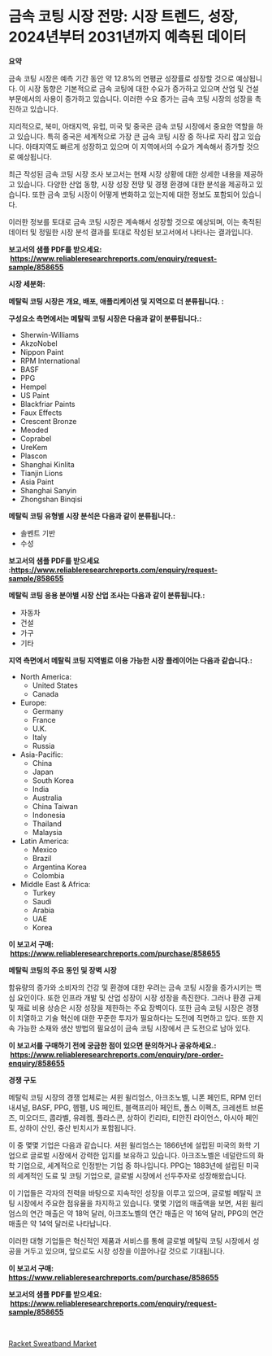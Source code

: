 <p><h1>금속 코팅 시장 전망: 시장 트렌드, 성장, 2024년부터 2031년까지 예측된 데이터</h1></p><p><strong>요약</strong></p>
<p><p>금속 코팅 시장은 예측 기간 동안 약 12.8%의 연평균 성장률로 성장할 것으로 예상됩니다. 이 시장 동향은 기본적으로 금속 코팅에 대한 수요가 증가하고 있으며 산업 및 건설 부문에서의 사용이 증가하고 있습니다. 이러한 수요 증가는 금속 코팅 시장의 성장을 촉진하고 있습니다.</p><p>지리적으로, 북미, 아태지역, 유럽, 미국 및 중국은 금속 코팅 시장에서 중요한 역할을 하고 있습니다. 특히 중국은 세계적으로 가장 큰 금속 코팅 시장 중 하나로 자리 잡고 있습니다. 아태지역도 빠르게 성장하고 있으며 이 지역에서의 수요가 계속해서 증가할 것으로 예상됩니다.</p><p>최근 작성된 금속 코팅 시장 조사 보고서는 현재 시장 상황에 대한 상세한 내용을 제공하고 있습니다. 다양한 산업 동향, 시장 성장 전망 및 경쟁 환경에 대한 분석을 제공하고 있습니다. 또한 금속 코팅 시장이 어떻게 변화하고 있는지에 대한 정보도 포함되어 있습니다.</p><p>이러한 정보를 토대로 금속 코팅 시장은 계속해서 성장할 것으로 예상되며, 이는 축적된 데이터 및 정밀한 시장 분석 결과를 토대로 작성된 보고서에서 나타나는 결과입니다.</p></p>
<p><strong>보고서의 샘플 PDF를 받으세요: &nbsp;<a href="https://www.reliableresearchreports.com/enquiry/request-sample/858655">https://www.reliableresearchreports.com/enquiry/request-sample/858655</a></strong></p>
<p><strong>시장 세분화:</strong></p>
<p><strong> 메탈릭 코팅 시장은 개요, 배포, 애플리케이션 및 지역으로 더 분류됩니다. :</strong></p>
<p><strong>구성요소 측면에서는 메탈릭 코팅 시장은 다음과 같이 분류됩니다.:</strong></p>
<p><ul><li>Sherwin-Williams</li><li>AkzoNobel</li><li>Nippon Paint</li><li>RPM International</li><li>BASF</li><li>PPG</li><li>Hempel</li><li>US Paint</li><li>Blackfriar Paints</li><li>Faux Effects</li><li>Crescent Bronze</li><li>Meoded</li><li>Coprabel</li><li>UreKem</li><li>Plascon</li><li>Shanghai Kinlita</li><li>Tianjin Lions</li><li>Asia Paint</li><li>Shanghai Sanyin</li><li>Zhongshan Binqisi</li></ul></p>
<p><strong> 메탈릭 코팅 유형별 시장 분석은 다음과 같이 분류됩니다.:</strong></p>
<p><ul><li>솔벤트 기반</li><li>수성</li></ul></p>
<p><strong>보고서의 샘플 PDF를 받으세요 :<a href="https://www.reliableresearchreports.com/enquiry/request-sample/858655">https://www.reliableresearchreports.com/enquiry/request-sample/858655</a></strong></p>
<p><strong> 메탈릭 코팅 응용 분야별 시장 산업 조사는 다음과 같이 분류됩니다.:</strong></p>
<p><ul><li>자동차</li><li>건설</li><li>가구</li><li>기타</li></ul></p>
<p><strong>지역 측면에서 메탈릭 코팅 지역별로 이용 가능한 시장 플레이어는 다음과 같습니다.:</strong></p>
<p><ul>
    <li>
        North America:
        <ul>
            <li>United States</li>
            <li>Canada</li>
        </ul>
    </li>
    <li>
        Europe:
        <ul>
            <li>Germany</li>
            <li>France</li>
            <li>U.K.</li>
            <li>Italy</li>
            <li>Russia</li>
        </ul>
    </li>
    <li>
        Asia-Pacific:
        <ul>
            <li>China</li>
            <li>Japan</li>
            <li>South Korea</li>
            <li>India</li>
            <li>Australia</li>
            <li>China Taiwan</li>
            <li>Indonesia</li>
            <li>Thailand</li>
            <li>Malaysia</li>
        </ul>
    </li>
    <li>
        Latin America:
        <ul>
            <li>Mexico</li>
            <li>Brazil</li>
            <li>Argentina Korea</li>
            <li>Colombia</li>
        </ul>
    </li>
    <li>
        Middle East & Africa:
        <ul>
            <li>Turkey</li>
            <li>Saudi</li>
            <li>Arabia</li>
            <li>UAE</li>
            <li>Korea</li>
        </ul>
    </li>
    </ul></p>
<p><strong>이 보고서 구매: &nbsp;<a href="https://www.reliableresearchreports.com/purchase/858655">https://www.reliableresearchreports.com/purchase/858655</a></strong></p>
<p><strong>메탈릭 코팅의 주요 동인 및 장벽 시장</strong></p>
<p><p>함유량의 증가와 소비자의 건강 및 환경에 대한 우려는 금속 코팅 시장을 증가시키는 핵심 요인이다. 또한 인프라 개발 및 산업 성장이 시장 성장을 촉진한다. 그러나 환경 규제 및 재료 비용 상승은 시장 성장을 제한하는 주요 장벽이다. 또한 금속 코팅 시장은 경쟁이 치열하고 기술 혁신에 대한 꾸준한 투자가 필요하다는 도전에 직면하고 있다. 또한 지속 가능한 소재와 생산 방법의 필요성이 금속 코팅 시장에서 큰 도전으로 남아 있다.</p></p>
<p><strong>이 보고서를 구매하기 전에 궁금한 점이 있으면 문의하거나 공유하세요.: &nbsp;<a href="https://www.reliableresearchreports.com/enquiry/pre-order-enquiry/858655">https://www.reliableresearchreports.com/enquiry/pre-order-enquiry/858655</a></strong></p>
<p><strong>경쟁 구도</strong></p>
<p><p>메탈릭 코팅 시장의 경쟁 업체로는 셔윈 윌리엄스, 아크조노벨, 니폰 페인트, RPM 인터내셔널, BASF, PPG, 헴펠, US 페인트, 블랙프리아 페인트, 폴스 이펙츠, 크레센트 브론즈, 미오더드, 콥라벨, 유레켐, 플라스콘, 상하이 킨리타, 티안진 라이언스, 아시아 페인트, 상하이 산인, 중산 빈치시가 포함됩니다. </p><p>이 중 몇몇 기업은 다음과 같습니다. 셔윈 윌리엄스는 1866년에 설립된 미국의 화학 기업으로 글로벌 시장에서 강력한 입지를 보유하고 있습니다. 아크조노벨은 네덜란드의 화학 기업으로, 세계적으로 인정받는 기업 중 하나입니다. PPG는 1883년에 설립된 미국의 세계적인 도료 및 코팅 기업으로, 글로벌 시장에서 선두주자로 성장해왔습니다. </p><p>이 기업들은 각자의 전력을 바탕으로 지속적인 성장을 이루고 있으며, 글로벌 메탈릭 코팅 시장에서 주요한 점유율을 차지하고 있습니다. 몇몇 기업의 매출액을 보면, 셔윈 윌리엄스의 연간 매출은 약 18억 달러, 아크조노벨의 연간 매출은 약 16억 달러, PPG의 연간 매출은 약 14억 달러로 나타납니다. </p><p>이러한 대형 기업들은 혁신적인 제품과 서비스를 통해 글로벌 메탈릭 코팅 시장에서 성공을 거두고 있으며, 앞으로도 시장 성장을 이끌어나갈 것으로 기대됩니다.</p></p>
<p><strong>이 보고서 구매: &nbsp; <a href="https://www.reliableresearchreports.com/purchase/858655">https://www.reliableresearchreports.com/purchase/858655</a></strong></p>
<p><strong>보고서의 샘플 PDF를 받으세요: &nbsp;<a href="https://www.reliableresearchreports.com/enquiry/request-sample/858655">https://www.reliableresearchreports.com/enquiry/request-sample/858655</a></strong><strong></strong></p>
<p>&nbsp;</p>
<p><p><a href="https://github.com/BryceTownsendr/Market-Research-Report-List-4/blob/main/racket-sweatband-market.md">Racket Sweatband Market</a></p></p>